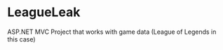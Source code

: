 LeagueLeak
==========

ASP.NET MVC Project that works with game data (League of Legends in this case)
